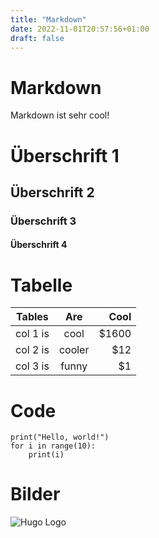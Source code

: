 ```yaml
---
title: "Markdown"
date: 2022-11-01T20:57:56+01:00
draft: false
---
```

# Markdown
Markdown ist sehr cool!

# Überschrift 1
## Überschrift 2
### Überschrift 3
#### Überschrift 4

# Tabelle
| Tables   |      Are      |  Cool |
|----------|:-------------:|------:|
| col 1 is |  cool | $1600 |
| col 2 is |    cooler   |   $12 |
| col 3 is | funny |    $1 |
    
# Code
```
print("Hello, world!")
for i in range(10):
    print(i)
```

# Bilder
![Hugo Logo](/images/hugo-logo.png "Hugo")